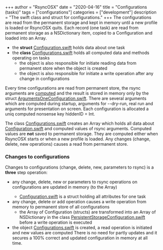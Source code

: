 +++
author = "RsyncOSX"
date = "2020-04-16"
title =  "Configurations (tasks)"
tags = ["configurations"]
categories = ["development"]
description = "The swift class and struct for configurations."
+++
The configurations are read from the permanent storage and kept in memory until a new profile is loaded or RsyncOSX quits. Each record (one task) are read from permanent storage as a NSDictionary item, copied to a Configuration and loaded into an Array<Configuration>.

- the **struct** [Configuration.swift](https://github.com/rsyncOSX/RsyncOSX/blob/master/RsyncOSX/Configuration.swift) holds data about one task
- the **class** [Configurations.swift](https://github.com/rsyncOSX/RsyncOSX/blob/master/RsyncOSX/Configurations.swift) holds all computed data and methods operating on tasks
  - the object is also responsible for initiate reading data from permanent store when the object is created
  - the object is also responsible for initiate a write operation after any change in configurations

Every time configurations are read from permanent store, the rsync arguments are [computed](https://github.com/rsyncOSX/RsyncOSX/blob/master/RsyncOSX/RsyncParameters.swift) and the result is stored in memory only by the struct [ArgumentsOneConfiguration.swift](https://github.com/rsyncOSX/RsyncOSX/blob/master/RsyncOSX/ArgumentsOneConfiguration.swift). There are several arguments which are computed during startup, arguments for --dry-run, real run and arguments for presentation on screen. Each configuration is allocated a uniq computed nonsense key hiddenID = Int.

The class [Configurations.swift](https://github.com/rsyncOSX/RsyncOSX/blob/master/RsyncOSX/Configurations.swift) creates an Array<NSMutableDictionary> which holds all data about [Configuration.swift](https://github.com/rsyncOSX/RsyncOSX/blob/master/RsyncOSX/Configuration.swift) and computed values of rsync arguments. Computed values are **not** saved to permanent storage. They are computed either when RsyncOSX starts or when a new profile is loaded. Any changes (change, delete, new operations) causes a read from permanent store.

### Changes to configurations

Changes to configurations (change, delete, new, parameters to rsync) is a **three** step operation:
- any change, delete, new or parameters to rsync operations on configurations are updated in memory (to the Array<Configuration>)
  - [Configuration.swift](https://github.com/rsyncOSX/RsyncOSX/blob/master/RsyncOSX/Configuration.swift) is a struct holding all attributes for one task
- any change, delete or add operation causes a write operation from memory to permanent store of all configurations
  - the Array of Configuration (structs) are transformed into an Array of NSDictionary in the class [PersistentStorageConfiguration.swift](https://github.com/rsyncOSX/RsyncOSX/blob/master/RsyncOSX/PersistentStorageConfiguration.swift) before a write operation is executed
- the object [Configurations.swift](https://github.com/rsyncOSX/RsyncOSX/blob/master/RsyncOSX/Configurations.swift) is created, a read operation is initiated and new values are computed
There is no need for partly updates and it secures a 100% correct and updated configuration in memory at all time.
